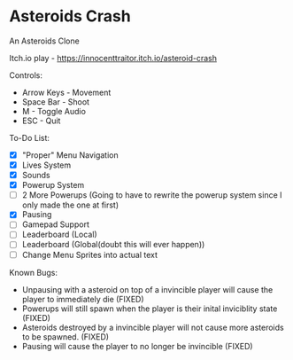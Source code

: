 # Asteroids Crash
 An Asteroids Clone


Itch.io play - https://innocenttraitor.itch.io/asteroid-crash

Controls:
* Arrow Keys - Movement
* Space Bar - Shoot
* M - Toggle Audio
* ESC - Quit

To-Do List:
- [x] "Proper" Menu Navigation
- [x] Lives System
- [x] Sounds
- [x] Powerup System
- [ ] 2 More Powerups (Going to have to rewrite the powerup system since I only made the one at first)
- [x] Pausing
- [ ] Gamepad Support
- [ ] Leaderboard (Local)
- [ ] Leaderboard (Global(doubt this will ever happen))
- [ ] Change Menu Sprites into actual text

Known Bugs:
* Unpausing with a asteroid on top of a invincible player will cause the player to immediately die (FIXED)
* Powerups will still spawn when the player is their inital inviciblity state (FIXED)
* Asteroids destroyed by a invincible player will not cause more asteroids to be spawned. (FIXED)
* Pausing will cause the player to no longer be invincible (FIXED)